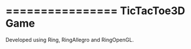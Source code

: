================
TicTacToe3D Game
================

Developed using Ring, RingAllegro and RingOpenGL.